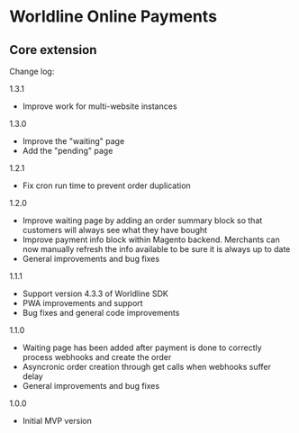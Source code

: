 # Worldline Online Payments

## Core extension

Change log:

1.3.1
- Improve work for multi-website instances

1.3.0
- Improve the "waiting" page
- Add the "pending" page

1.2.1
- Fix cron run time to prevent order duplication

1.2.0
- Improve waiting page by adding an order summary block so that customers will always see what they have bought
- Improve payment info block within Magento backend. Merchants can now manually refresh the info available to be sure it is always up to date
- General improvements and bug fixes

1.1.1
- Support version 4.3.3 of Worldline SDK
- PWA improvements and support
- Bug fixes and general code improvements

1.1.0
- Waiting page has been added after payment is done to correctly process webhooks and create the order
- Asyncronic order creation through get calls when webhooks suffer delay
- General improvements and bug fixes

1.0.0
- Initial MVP version 
